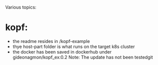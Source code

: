 Various topics:

kopf:
====
- the readme resides in /kopf-example
- thye host-part folder is what runs on the target k8s cluster
- the docker has been saved in dockerhub under gideonagmon/kopf_ex:0.2
Note: The update has not been testedgit 
